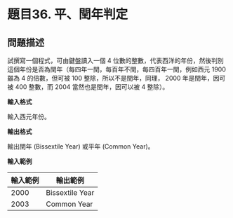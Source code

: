 # 題目36. 平、閏年判定

## 問題描述

試撰寫一個程式，可由鍵盤讀入一個 4 位數的整數，代表西洋的年份，然後判別這個年份是否為閏年（每四年一閏，每百年不閏，每四百年一閏，例如西元 1900 雖為 4 的倍數，但可被 100 整除，所以不是閏年，同理， 2000 年是閏年，因可被 400 整數，而 2004 當然也是閏年，因可以被 4 整除）。

**輸入格式**

輸入西元年份。

**輸出格式**

輸出閏年 (Bissextile Year) 或平年 (Common Year)。

**輸入範例**

| **輸入範例** | **輸出範例**    |
| ------------ | --------------- |
| 2000         | Bissextile Year |
| 2003         | Common Year     |

